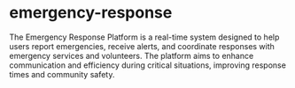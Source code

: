 # emergency-response
The Emergency Response Platform is a real-time system designed to help users report emergencies, receive alerts, and coordinate responses with emergency services and volunteers. The platform aims to enhance communication and efficiency during critical situations, improving response times and community safety.
